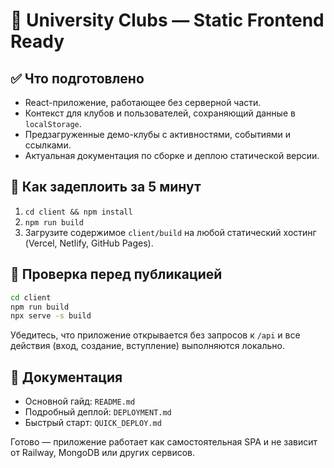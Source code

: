# 🎉 University Clubs — Static Frontend Ready

## ✅ Что подготовлено

- React-приложение, работающее без серверной части.
- Контекст для клубов и пользователей, сохраняющий данные в `localStorage`.
- Предзагруженные демо-клубы с активностями, событиями и ссылками.
- Актуальная документация по сборке и деплою статической версии.

## 🚀 Как задеплоить за 5 минут

1. `cd client && npm install`
2. `npm run build`
3. Загрузите содержимое `client/build` на любой статический хостинг (Vercel, Netlify, GitHub Pages).

## 🧪 Проверка перед публикацией

```bash
cd client
npm run build
npx serve -s build
```

Убедитесь, что приложение открывается без запросов к `/api` и все действия (вход, создание, вступление) выполняются локально.

## 📄 Документация

- Основной гайд: `README.md`
- Подробный деплой: `DEPLOYMENT.md`
- Быстрый старт: `QUICK_DEPLOY.md`

Готово — приложение работает как самостоятельная SPA и не зависит от Railway, MongoDB или других сервисов.
